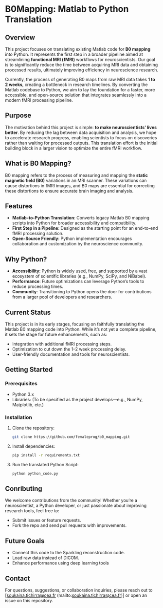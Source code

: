 # B0Mapping: Matlab to Python Translation

## Overview

This project focuses on translating existing Matlab code for **B0 mapping** into Python. It represents the first step in a broader pipeline aimed at streamlining **functional MRI (fMRI)** workflows for neuroscientists. Our goal is to significantly reduce the time between acquiring MRI data and obtaining processed results, ultimately improving efficiency in neuroscience research.

Currently, the process of generating B0 maps from raw MRI data takes **1 to 2 weeks**, creating a bottleneck in research timelines. By converting the Matlab codebase to Python, we aim to lay the foundation for a faster, more accessible, and open-source solution that integrates seamlessly into a modern fMRI processing pipeline.

## Purpose

The motivation behind this project is simple: **to make neuroscientists' lives better**. By reducing the lag between data acquisition and analysis, we hope to accelerate research progress, enabling scientists to focus on discoveries rather than waiting for processed outputs. This translation effort is the initial building block in a larger vision to optimize the entire fMRI workflow.

## What is B0 Mapping?

B0 mapping refers to the process of measuring and mapping the **static magnetic field (B0)** variations in an MRI scanner. These variations can cause distortions in fMRI images, and B0 maps are essential for correcting these distortions to ensure accurate brain imaging and analysis.

## Features

- **Matlab-to-Python Translation**: Converts legacy Matlab B0 mapping scripts into Python for broader accessibility and compatibility.
- **First Step in a Pipeline**: Designed as the starting point for an end-to-end fMRI processing solution.
- **Open-Source Friendly**: Python implementation encourages collaboration and customization by the neuroscience community.

## Why Python?

- **Accessibility**: Python is widely used, free, and supported by a vast ecosystem of scientific libraries (e.g., NumPy, SciPy, and NiBabel).
- **Performance**: Future optimizations can leverage Python’s tools to reduce processing times.
- **Community**: Transitioning to Python opens the door for contributions from a larger pool of developers and researchers.

## Current Status

This project is in its early stages, focusing on faithfully translating the Matlab B0 mapping code into Python. While it’s not yet a complete pipeline, it sets the stage for future enhancements, such as:
- Integration with additional fMRI processing steps.
- Optimization to cut down the 1–2 week processing delay.
- User-friendly documentation and tools for neuroscientists.

## Getting Started

### Prerequisites
- Python 3.x
- Libraries: (To be specified as the project develops—e.g., NumPy, Matplotlib, etc.)

### Installation
1. Clone the repository:
   ```bash
   git clone https://github.com/femaleprog/b0_mapping.git

2. Install dependencies:
   ```bash
   pip install -r requirements.txt

3. Run the translated Python Script:
   ```bash
   python python_code.py

## Conributing
We welcome contributions from the community! Whether you’re a neuroscientist, a Python developer, or just passionate about improving research tools, feel free to:
- Submit issues or feature requests.
- Fork the repo and send pull requests with improvements.

## Future Goals 
- Connect this code to the Sparkling reconstruction code.
- Load raw data instead of DICOM.
- Enhance performance using deep learning tools
## Contact
For questions, suggestions, or collaboration inquiries, please reach out to [soukaina.tichirra@cea.fr (mailto:soukaina.tichirra@cea.fr)] or open an issue on this repository.
